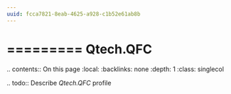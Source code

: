```yaml
---
uuid: fcca7821-8eab-4625-a928-c1b52e61ab8b
---
```



=========
Qtech.QFC
=========

.. contents:: On this page
    :local:
    :backlinks: none
    :depth: 1
    :class: singlecol

.. todo::
    Describe *Qtech.QFC* profile

